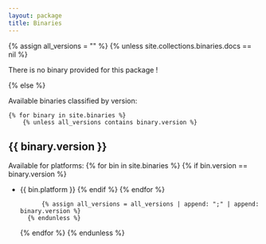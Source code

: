 ```yaml
---
layout: package
title: Binaries
---
```


{% assign all_versions = "" %}
{% unless site.collections.binaries.docs == nil %}

There is no binary provided for this package ! 

{% else %}

Available binaries classified by version:

	{% for binary in site.binaries %}
		{% unless all_versions contains binary.version %}
## {{ binary.version }}

Available for platforms:
			{% for bin in site.binaries %}
				{% if bin.version == binary.version %}
+ {{ bin.platform }}
				{% endif %}
			{% endfor %}
			
			{% assign all_versions = all_versions | append: ";" | append: binary.version %}
		{% endunless %}
	{% endfor %}
{% endunless %}


